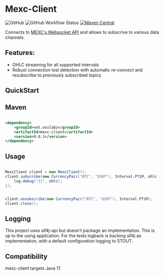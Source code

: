 Mexc-Client
============
![GitHub](https://img.shields.io/github/license/osslabz/mexc-client)
![GitHub Workflow Status](https://img.shields.io/github/actions/workflow/status/osslabz/mexc-client/maven-build.yml?branch=main)
[![Maven Central](https://img.shields.io/maven-central/v/net.osslabz/mexc-client?label=Maven%20Central)](https://search.maven.org/artifact/net.osslabz/mexc-client)

Connects to [MEXC's Websocket API](https://www.mexc.com/mexc-api) and allows to subscrive to various data channels.


Features:
---------
- OHLC streaming for all supported intervals
- Robust connection lost detection with automatic re-connect and resubscribe to previously subscribed topics



QuickStart
---------

Maven
------

```xml

<dependency>
    <groupId>net.osslabz</groupId>
    <artifactId>mexc-client</artifactId>
    <version>0.0.1</version>
</dependency>
```

Usage
------

```java

MexcClient client = new MexcClient();
client.subscribe(new CurrencyPair("BTC", "USDT"), Interval.PT1M, ohlc -> {
    log.debug("{}", ohlc);
});


client.unsubscribe(new CurrencyPair("BTC", "USDT"), Interval.PT1M);
client.close();
```        

Logging
------
This project uses slf4j-api but doesn't package an implementation. This is up to the using application. For the
tests logback is backing slf4j as implementation, with a default configuration logging to STOUT.


Compatibility
------
mexc-client targets Java 17.